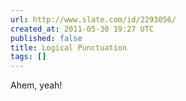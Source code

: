 ```yaml
---
url: http://www.slate.com/id/2293056/
created_at: 2011-05-30 19:27 UTC
published: false
title: Logical Punctuation
tags: []
---
```


Ahem, yeah!
